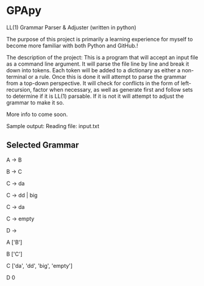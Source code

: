 # GPApy
LL(1) Grammar Parser &amp; Adjuster (written in python)

The purpose of this project is primarily a learning experience for myself to become more familiar with both Python and GitHub.!

The description of the project:
This is a program that will accept an input file as a command line argument. It will parse the file line by line and break it down into tokens.
Each token will be added to a dictionary as either a non-terminal or a rule. Once this is done it will attempt to parse the grammar from a top-down perspective.
It will check for conflicts in the form of left-recursion, factor when necessary, as well as generate first and follow sets to determine if it is LL(1) parsable.
If it is not it will attempt to adjust the grammar to make it so.

More info to come soon.

Sample output:
Reading file: input.txt 

Selected Grammar
----------------
A -> B

B -> C

C -> da

C -> dd | big

C -> da

C -> empty

D ->



A ['B']

B ['C']

C ['da', 'dd', 'big', 'empty']

D 0
